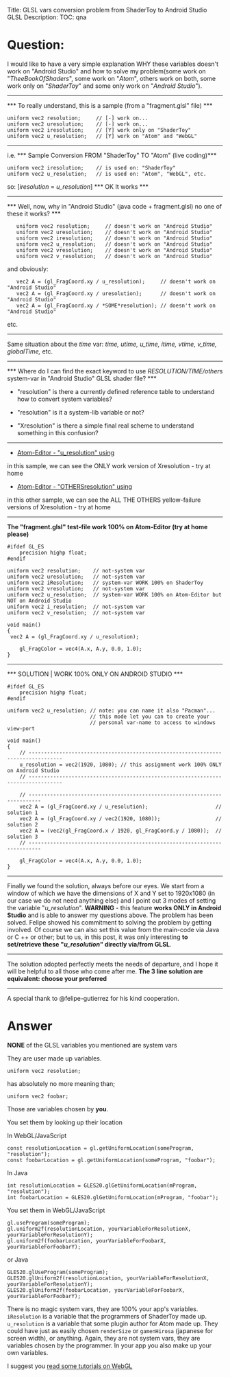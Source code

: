 Title: GLSL vars conversion problem from ShaderToy to Android Studio GLSL
Description:
TOC: qna

# Question:

I would like to have a very simple explanation WHY these variables doesn't work on "Android Studio" and how to solve my problem(some work on "*TheeBookOfShaders*", some work on "*Atom*", others work on both, some work only on "*ShaderToy*" and some only work on "*Android Studio*").


----------


*** To really understand, this is a sample (from a "fragment.glsl" file) ***

    uniform vec2 resolution;     // [-] work on...
    uniform vec2 uresolution;    // [-] work on...
    uniform vec2 iresolution;    // [Y] work only on "ShaderToy"
    uniform vec2 u_resolution;   // [Y] work on "Atom" and "WebGL"


----------


i.e.
*** Sample Conversion FROM "ShaderToy" TO "Atom" (live coding)***

    uniform vec2 iresolution;    // is used on: "ShaderToy"
    uniform vec2 u_resolution;   // is used on: "Atom", "WebGL", etc.

so: [*iresolution* = *u_resolution*] *** OK It works ***


----------


*** Well, now, why in "Android Studio" (java code + fragment.glsl) no one of these it works? ***

       uniform vec2 resolution;     // doesn't work on "Android Studio"
       uniform vec2 uresolution;    // doesn't work on "Android Studio"
       uniform vec2 iresolution;    // doesn't work on "Android Studio"
       uniform vec2 u_resolution;   // doesn't work on "Android Studio"
       uniform vec2 vresolution;    // doesn't work on "Android Studio"
       uniform vec2 v_resolution;   // doesn't work on "Android Studio"

and obviously:

       vec2 A = (gl_FragCoord.xy / u_resolution);     // doesn't work on "Android Studio"
       vec2 A = (gl_FragCoord.xy / uresolution);      // doesn't work on "Android Studio"
       vec2 A = (gl_FragCoord.xy / *SOME*resolution); // doesn't work on "Android Studio"

etc.

----------

Same situation about the *time* var: *time, utime, u_time, itime, vtime, v_time, globalTime,* etc.


----------


*** Where do I can find the exact keyword to use *RESOLUTION/TIME/other*s system-var in "Android Studio" GLSL shader file? ***


- "resolution" is there a currently defined reference table to understand how to convert system variables?


- "resolution" is it a system-lib variable or not?


- "Xresolution" is there a simple final real scheme to understand something in this confusion?


----------
- [Atom-Editor - "u_resolution" using][1]

in this sample, we can see the ONLY work version of Xresolution - try at home


- [Atom-Editor - "OTHERSresolution" using][2]

in this other sample, we can see the ALL THE OTHERS yellow-failure versions of Xresolution - try at home


----------
**The "fragment.glsl" test-file work 100% on Atom-Editor (try at home please)**

    #ifdef GL_ES
        precision highp float;
    #endif

    uniform vec2 resolution;    // not-system var
    uniform vec2 uresolution;   // not-system var
    uniform vec2 iResolution;   // system-var WORK 100% on ShaderToy
    uniform vec2 vresolution;   // not-system var
    uniform vec2 u_resolution;  // system-var WORK 100% on Atom-Editor but NOT on Android Studio
    uniform vec2 i_resolution;  // not-system var
    uniform vec2 v_resolution;  // not-system var

    void main()
    {
     vec2 A = (gl_FragCoord.xy / u_resolution);

        gl_FragColor = vec4(A.x, A.y, 0.0, 1.0);
    }


----------

*** SOLUTION | WORK 100% ONLY ON ANDROID STUDIO ***

    #ifdef GL_ES
        precision highp float;
    #endif

    uniform vec2 u_resolution; // note: you can name it also "Pacman"...
                               // this mode let you can to create your
                               // personal var-name to access to windows view-port

    void main()
    {
        // ---------------------------------------------------------------------------------
        u_resolution = vec2(1920, 1080); // this assignment work 100% ONLY on Android Studio
        // ---------------------------------------------------------------------------------

        // --------------------------------------------------------------------------
        vec2 A = (gl_FragCoord.xy / u_resolution);                      // solution 1
        vec2 A = (gl_FragCoord.xy / vec2(1920, 1080));                  // solution 2
        vec2 A = (vec2(gl_FragCoord.x / 1920, gl_FragCoord.y / 1080));  // solution 3
        // --------------------------------------------------------------------------

        gl_FragColor = vec4(A.x, A.y, 0.0, 1.0);
    }

----------

Finally we found the solution, always before our eyes.
We start from a window of which we have the dimensions of X and Y set to 1920x1080 (in our case we do not need anything else) and I point out 3 modes of setting the variable "*u_resolution*". **WARNING** - this feature **works ONLY in Android Studio** and is able to answer my questions above. The problem has been solved. Felipe showed his commitment to solving the problem by getting involved. Of course we can also set this value from the main-code via Java or C ++ or other; but to us, in this post, it was only interesting **to set/retrieve these "*u_resolution*" directly via/from GLSL**.


----------


The solution adopted perfectly meets the needs of departure, and I hope it will be helpful to all those who come after me.
**The 3 line solution are equivalent: choose your preferred**


----------


A special thank to @felipe-gutierrez for his kind cooperation.




  [1]: https://i.stack.imgur.com/8fr6l.jpg
  [2]: https://i.stack.imgur.com/qmr7f.jpg

# Answer

**NONE** of the GLSL variables you mentioned are system vars

They are user made up variables.

    uniform vec2 resolution;

has absolutely no more meaning than;

    uniform vec2 foobar;

Those are variables chosen by **you**.

You set them by looking up their location

In WebGL/JavaScript

    const resolutionLocation = gl.getUniformLocation(someProgram, "resolution");
    const foobarLocation = gl.getUniformLocation(someProgram, "foobar");

In Java

    int resolutionLocation = GLES20.glGetUniformLocation(mProgram, "resolution");
    int foobarLocation = GLES20.glGetUniformLocation(mProgram, "foobar");

You set them in WebGL/JavaScript

    gl.useProgram(someProgram);  
    gl.uniform2f(resolutionLocation, yourVariableForResolutionX, yourVariableForResolutionY);
    gl.uniform2f(foobarLocation, yourVariableForFoobarX, yourVariableForFoobarY);

or Java

    GLES20.glUseProgram(someProgram);  
    GLES20.glUniform2f(resolutionLocation, yourVariableForResolutionX, yourVariableForResolutionY);
    GLES20.glUniform2f(foobarLocation, yourVariableForFoobarX, yourVariableForFoobarY);

There is no magic system vars, they are 100% your app's variables. `iResolution` is a variable that the programmers of ShaderToy made up. `u_resolution` is a variable that some plugin author for Atom made up. They could have just as easily chosen `renderSize` or `gamenHirosa` (japanese for screen width), or anything. Again, they are not system vars, they are variables chosen by the programmer. In your app you also make up your own variables.

I suggest you [read some tutorials on WebGL](https://webglfundamentals.org)
